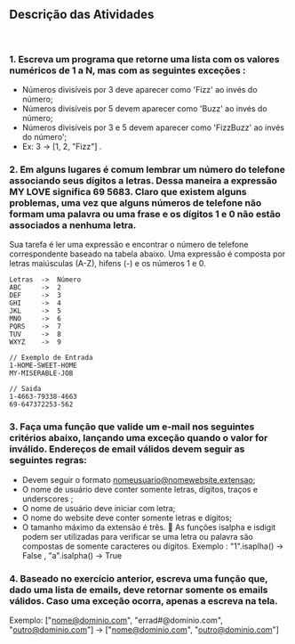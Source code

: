 ## Descrição das Atividades
<br>

### 1. Escreva um programa que retorne uma lista com os valores numéricos de 1 a N, mas com as seguintes exceções :
* Números divisíveis por 3 deve aparecer como 'Fizz' ao invés do número;
* Números divisíveis por 5 devem aparecer como 'Buzz' ao invés do número;
* Números divisíveis por 3 e 5 devem aparecer como 'FizzBuzz' ao invés do número';
* Ex: 3 -> [1, 2, "Fizz"] .

### 2. Em alguns lugares é comum lembrar um número do telefone associando seus dígitos a letras. Dessa maneira a expressão MY LOVE significa 69 5683. Claro que existem alguns problemas, uma vez que alguns números de telefone não formam uma palavra ou uma frase e os dígitos 1 e 0 não estão associados a nenhuma letra.
Sua tarefa é ler uma expressão e encontrar o número de telefone correspondente baseado na tabela abaixo. Uma expressão é composta por letras maiúsculas (A-Z), hifens (-) e os números 1 e 0.
~~~
Letras  ->  Número
ABC     ->  2
DEF     ->  3
GHI     ->  4
JKL     ->  5
MNO     ->  6
PQRS    ->  7
TUV     ->  8
WXYZ    ->  9

// Exemplo de Entrada
1-HOME-SWEET-HOME
MY-MISERABLE-JOB

// Saida
1-4663-79338-4663
69-647372253-562
~~~

### 3. Faça uma função que valide um e-mail nos seguintes critérios abaixo, lançando uma exceção quando o valor for inválido. Endereços de email válidos devem seguir as seguintes regras:
* Devem seguir o formato nomeusuario@nomewebsite.extensao;
* O nome de usuário deve conter somente letras, dígitos, traços e underscores ;
* O nome de usuário deve iniciar com letra;
* O nome do website deve conter somente letras e dígitos;
* O tamanho máximo da extensão é três.
🦜 As funções isalpha e isdigit podem ser utilizadas para verificar se uma letra ou palavra são compostas de somente caracteres ou dígitos. Exemplo : "1".isaplha() -> False , "a".isalpha() -> True

### 4. Baseado no exercício anterior, escreva uma função que, dado uma lista de emails, deve retornar somente os emails válidos. Caso uma exceção ocorra, apenas a escreva na tela.
Exemplo: ["nome@dominio.com", "errad#@dominio.com", "outro@dominio.com"] -> ["nome@dominio.com", "outro@dominio.com"]
